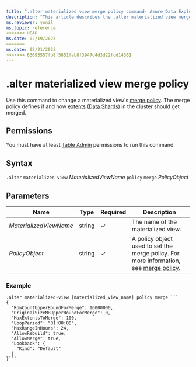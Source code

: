 ```yaml
---
title: ".alter materialized view merge policy command- Azure Data Explorer"
description: "This article describes the .alter materialized view merge policy command in Azure Data Explorer."
ms.reviewer: yonil
ms.topic: reference
<<<<<<< HEAD
ms.date: 02/19/2023
=======
ms.date: 02/21/2023
>>>>>>> 63693557fb8f5851fab8f3947d4d3d22fcd14361
---
```

# .alter materialized view merge policy

Use this command to change a materialized view's [merge policy](mergepolicy.md). The merge policy defines if and how [extents (Data Shards)](../management/extents-overview.md) in the cluster should get merged.

## Permissions

You must have at least [Table Admin](access-control/role-based-access-control.md) permissions to run this command.

## Syntax

`.alter` `materialized-view` *MaterializedViewName* `policy` `merge` *PolicyObject*

## Parameters

|Name|Type|Required|Description|
|--|--|--|--|
|*MaterializedViewName*|string|&check;| The name of the materialized view.|
|*PolicyObject*|string|&check;| A policy object used to set the merge policy. For more information, see  [merge policy](mergepolicy.md).|

### Example

```kusto
.alter materialized-view [materialized_view_name] policy merge ```
{
  "RowCountUpperBoundForMerge": 16000000,
  "OriginalSizeMBUpperBoundForMerge": 0,
  "MaxExtentsToMerge": 100,
  "LoopPeriod": "01:00:00",
  "MaxRangeInHours": 24,
  "AllowRebuild": true,
  "AllowMerge": true,
  "Lookback": {
    "Kind": "Default"
  }
}```
```
